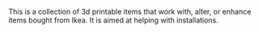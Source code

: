 This is a collection of 3d printable items that work with, alter, or enhance items bought from Ikea. It is aimed at helping with installations.
